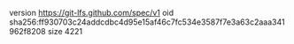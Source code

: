 version https://git-lfs.github.com/spec/v1
oid sha256:ff930703c24addcdbc4d95e15af46c7fc534e3587f7e3a63c2aaa341962f8208
size 4221
